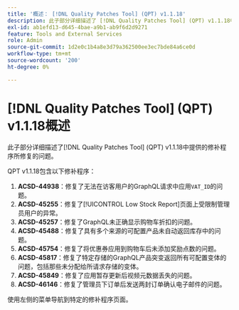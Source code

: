 ```yaml
---
title: '概述： [!DNL Quality Patches Tool] (QPT) v1.1.18'
description: 此子部分详细描述了 [!DNL Quality Patches Tool] (QPT) v1.1.18中提供的修补程序所修复的问题。
exl-id: ab1efd13-d645-4bae-a9b1-ab9f6d2d9271
feature: Tools and External Services
role: Admin
source-git-commit: 1d2e0c1b4a8e3d79a362500ee3ec7bde84a6ce0d
workflow-type: tm+mt
source-wordcount: '200'
ht-degree: 0%

---
```


# [!DNL Quality Patches Tool] (QPT) v1.1.18概述

此子部分详细描述了[!DNL Quality Patches Tool] (QPT) v1.1.18中提供的修补程序所修复的问题。

QPT v1.1.18包含以下修补程序：

1. **ACSD-44938**：修复了无法在访客用户的GraphQL请求中应用`VAT_ID`的问题。
1. **ACSD-45255**：修复了[!UICONTROL Low Stock Report]页面上受限制管理员用户的异常。
1. **ACSD-45257**：修复了GraphQL未正确显示购物车折扣的问题。
1. **ACSD-45488**：修复了具有多个来源的可配置产品未自动返回库存中的问题。
1. **ACSD-45754**：修复了将优惠券应用到购物车后未添加奖励点数的问题。
1. **ACSD-45817**：修复了特定存储的GraphQL产品突变返回所有可配置变体的问题，包括那些未分配给所请求存储的变体。
1. **ACSD-45849**：修复了应用暂存更新后视频元数据丢失的问题。
1. **ACSD-46146**：修复了管理员下订单后发送两封订单确认电子邮件的问题。

使用左侧的菜单导航到特定的修补程序页面。
